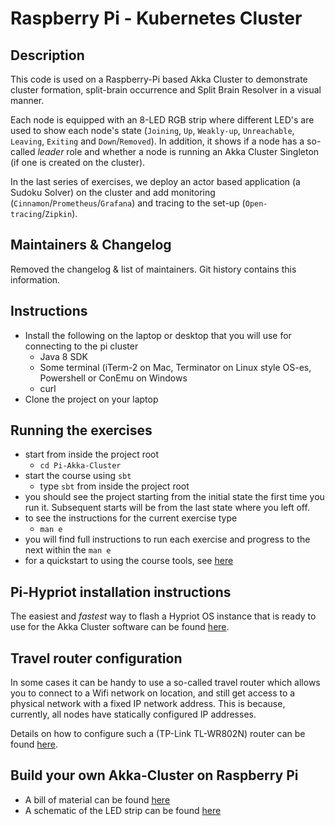 # Raspberry Pi - Kubernetes Cluster

## Description

This code is used on a Raspberry-Pi based Akka Cluster to demonstrate cluster formation, split-brain occurrence and Split Brain Resolver in a visual manner.

Each node is equipped with an 8-LED RGB strip where different LED's are used to show each node's state (`Joining`, `Up`, `Weakly-up`, `Unreachable`, `Leaving`, `Exiting` and `Down`/`Removed`). In addition, it shows if a node has a so-called _leader_ role and whether a node is running an Akka Cluster Singleton (if one is created on the cluster).

In the last series of exercises, we deploy an actor based application (a Sudoku Solver) on the cluster and add monitoring (`Cinnamon`/`Prometheus`/`Grafana`) and tracing to the set-up (`Open-tracing`/`Zipkin`).

## Maintainers & Changelog

Removed the changelog & list of maintainers. Git history contains this information.

## Instructions

- Install the following on the laptop or desktop that you will use for connecting to the pi cluster
    - Java 8 SDK
    - Some terminal (iTerm-2 on Mac, Terminator on Linux style OS-es, Powershell or ConEmu on Windows
    - curl
- Clone the project on your laptop

## Running the exercises

- start from inside the project root
    - `cd Pi-Akka-Cluster`
- start the course using `sbt`
    - type `sbt` from inside the project root
- you should see the project starting from the initial state
the first time you run it. Subsequent starts will be from the 
last state where you left off. 
- to see the instructions for the current exercise type
    - `man e`
- you will find full instructions to run each exercise and progress to the next 
within the `man e`
- for a quickstart to using the course tools, see [here](course-tools-quickstart.md)

## Pi-Hypriot installation instructions

The easiest and _fastest_ way to flash a Hypriot OS instance that is ready to use for the Akka Cluster software can be found [here](Hypriot-OS-Installation-Instructions.md).

## Travel router configuration

In some cases it can be handy to use a so-called travel router which allows you to connect to a Wifi network on location, and still get access to a physical network with a fixed IP network address. This is because, currently, all nodes have statically configured IP addresses.

Details on how to configure such a (TP-Link TL-WR802N) router can be found [here](Configuring-TP-Link-Travel-Router-for-class-room-environment.md).

## Build your own Akka-Cluster on Raspberry Pi

- A bill of material can be found [here](images/BOM.md)
- A schematic of the LED strip can be found [here](images/Schema_LED_Strip.pdf)

